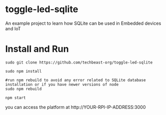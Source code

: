 # toggle-led-sqlite
An example project to learn how SQLite can be used in Embedded devices and IoT

# Install and Run
```
sudo git clone https://github.com/techbeast-org/toggle-led-sqlite

sudo npm install

#run npm rebuild to avoid any error related to SQLite database installation or if you have newer versions of node
sudo npm rebuild

npm start

```
you can access the platform at http://YOUR-RPI-IP-ADDRESS:3000 

